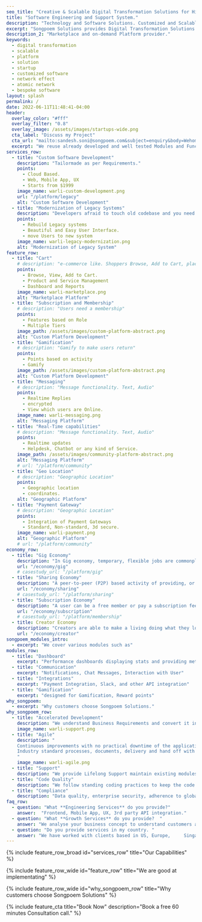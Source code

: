 ```yaml
---
seo_title: "Creative & Scalable Digital Transformation Solutions for High Traffic Businesses."
title: "Software Engineering and Support System."
description: "Technology and Software Solutions. Customized and Scalable Platform provider for your Startup. Creative & Sound Digital Transformation Solutions for High Traffic Businesses."
excerpt: "Songpoem Solutions provides Digital Transformation Solutions for High Traffic Businesses."
description_2: "Marketplace and on-demand Platform provider."
keywords:
  - digital transformation
  - scalable
  - platform
  - solution
  - startup
  - customized software
  - network effect
  - atomic network
  - bespoke software
layout: splash
permalink: /
date: 2022-06-11T11:48:41-04:00
header:
  overlay_color: "#fff"
  overlay_filter: "0.8"
  overlay_image: /assets/images/startups-wide.png
  cta_label: "Discuss my Project"
  cta_url: "mailto:sandesh.soni@songpoem.com&subject=enquiry&body=Wehomepage"
  excerpt: "We reuse already developed and well tested Modules and Functionalities, that can be imported rather than building from scratch and testing again."
services_row:
  - title: "Custom Software Development"
    description: "Tailormade as per Requirements."
    points:
      - Cloud Based.
      - Web, Mobile App, UX
      - Starts from $1999
    image_name: warli-custom-development.png
    url: "/platform/legacy"
    alt: "Custom Software Development"
  - title: "Modernization of Legacy Systems"
    description: "Developers afraid to touch old codebase and you need to completely Revamp? Scale and Expand"
    points:
      - Rebuild Legacy systems
      - Beautiful and Easy User Interface.
      - move Users to new system
    image_name: warli-legacy-modernization.png
    alt: "Modernization of Legacy System"
feature_row:
  - title: "Cart"
    # description: "e-commerce like. Shoppers Browse, Add to Cart, place order, Checkout."
    points:
      - Browse, View, Add to Cart.
      - Product and Service Management
      - Dashboard and Reports
    image_name: warli-marketplace.png
    alt: "Marketplace Platform"
  - title: "Subscription and Membership"
    # description: "Users need a membership"
    points:
      - Features based on Role
      - Multiple Tiers
    image_path: /assets/images/custom-platform-abstract.png
    alt: "Custom Platform Development"
  - title: "Gamification"
    # description: "Gamify to make users return"
    points:
      - Points based on activity
      - Gamify
    image_path: /assets/images/custom-platform-abstract.png
    alt: "Custom Platform Development"
  - title: "Messaging"
    # description: "Message functionality. Text, Audio"
    points:
      - Realtime Replies
      - encrypted
      - View which users are Online.
    image_name: warli-messaging.png
    alt: "Messaging Platform"
  - title: "Real-Time capabilities"
    # description: "Message functionality. Text, Audio"
    points:
      - Realtime updates
      - Helpdesk, Chatbot or any kind of Service.
    image_path: /assets/images/community-platform-abstract.png
    alt: "Messaging Platform"
    # url: "/platform/community"
  - title: "Geo Location"
    # description: "Geographic Location"
    points:
      - Geographic location
      - coordinates.
    alt: "Geographic Platform"
  - title: "Payment Gateway"
    # description: "Geographic Location"
    points:
      - Integration of Payment Gateways
      - Standard, Non-standard, 3d secure.
    image_name: warli-payment.png
    alt: "Geographic Platform"
    # url: "/platform/community"   
economy_row:
  - title: "Gig Economy"
    description: "In Gig economy, temporary, flexible jobs are commonplace and companies tend to hire independent contractors and freelancers instead of full-time employees."
    url: "/economy/gig"
    # casestudy_url: "/platform/gig"
  - title: "Sharing Economy"
    description: "A peer-to-peer (P2P) based activity of providing, or sharing access to goods and services, usually short term."
    url: "/economy/sharing"
    # casestudy_url: "/platform/sharing"
  - title: "Subscription Economy"
    description: "A user can be a free member or pay a subscription fee to access premium services. The goal is to ensure member is using the platform for a long term."
    url: "/economy/subscription"
    # casestudy_url: "/platform/membership"
  - title: Creator Economy
    description: "Creators are able to make a living doing what they love - creating content. Whether it’s vlogging, gaming, or music, there’s a creator out there for everyone. And with the ability to directly connect with fans, the creator economy is only going to continue to grow."
    url: "/economy/creator"
songpoem_modules_intro: 
  - excerpt: "We cover various modules such as"
modules_row:
  - title: "Dashboard"
    excerpt: "Performance dashboards displaying stats and providing metadata for further analytics."
  - title: "Communication"
    excerpt: "Notifications, Chat Messages, Interaction with User"
  - title: "Integrations"
    excerpt: "Payment Integration, Slack, and other API integration"
  - title: "Gamification"
    excerpt: "designed for Gamification, Reward points"
why_songpoem:
  - excerpt: "Why customers choose Songpoem Solutions."
why_songpoem_row:
  - title: "Accelerated Development"
    description: "We understand Business Requirements and convert it into code. In iterations."
    image_name: warli-support.png
  - title: "Agile"
    description: "
    Continuous improvements with no practical downtime of the application.
    Industry standard processes, documents, delivery and hand off with play book.
    "
    image_name: warli-agile.png
  - title: "Support"
    description: "We provide Lifelong Support maintain existing modules and future additions."
  - title: "Code Quality"
    description: "We follow standing coding practices to keep the code Clean and Modular. Unit Tests"
  - title: "Compliance"
    description: "Data quality, enterprise security, adherence to global compliances - whatever relevant to your area."
faq_row:
  - question: "What **Engineering Services** do you provide?"  
    answer:  "Frontend, Mobile App, UX, 3rd party API integration."  
  - question: "What **Growth Services** do you provide?  "
    answer: "We analyse your business concept to understand customers and your offerings and come up with possible strategy to reach more relevant users."
  - question: "Do you provide services in my country. " 
    answer: "We have worked with clients based in US, Europe,     Singapore. We overlap a few hours with your timezone. Our team is Distributed and we majorly work Remotely."
---
```


{% include feature_row_broad id="services_row"
title="Our Capabilities" %}

{% include feature_row_wide id="feature_row"
title="We are good at implementating" %}


{% include feature_row_wide id="why_songpoem_row" title="Why customers choose Songpoem Solutions" %}

<!-- {% include feature_row_faqs title="FAQs" %} -->

{% include feature_cta title="Book Now" description="Book a free 60 minutes Consultation call." %}
